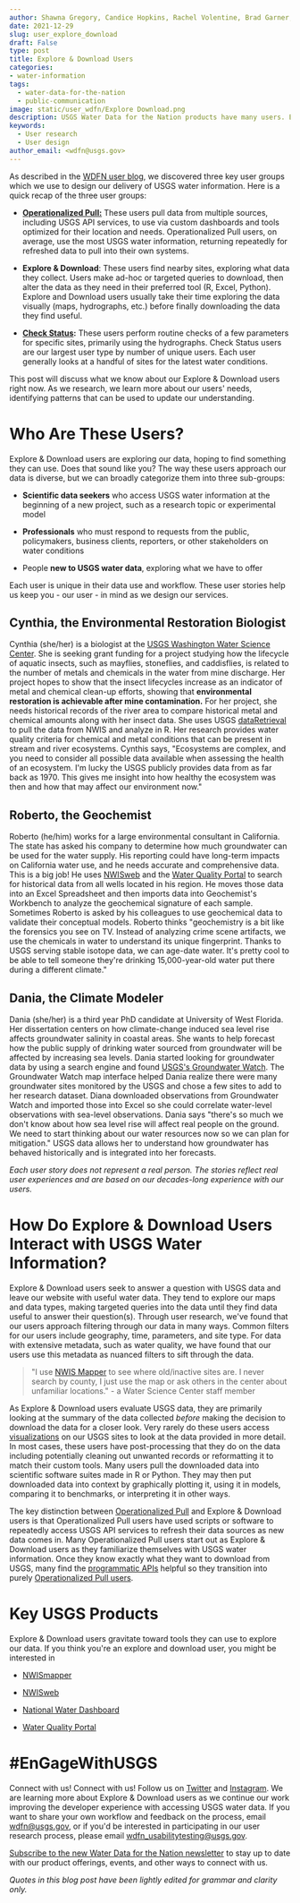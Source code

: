 ```yaml
---
author: Shawna Gregory, Candice Hopkins, Rachel Volentine, Brad Garner, and Nicole Felts
date: 2021-12-29
slug: user_explore_download
draft: False
type: post
title: Explore & Download Users
categories: 
- water-information 
tags:
  - water-data-for-the-nation
  - public-communication
image: static/user_wdfn/Explore Download.png
description: USGS Water Data for the Nation products have many users. Explore & Download users want to check out different sites and download data from some of them. They have a few favorite USGS products they use; read on to find out what they are...
keywords:
  - User research
  - User design
author_email: <wdfn@usgs.gov>
---
```


As described in the [WDFN user
blog](https://waterdata.usgs.gov/blog/user_wdfn/), we discovered three
key user groups which we use to design our delivery of USGS water
information. Here is a quick recap of the three user groups:

-   [**Operationalized
    Pull:**](https://waterdata.usgs.gov/blog/user_operational_pull/)
    These users pull data from multiple sources, including USGS API
    services, to use via custom dashboards and tools optimized for their
    location and needs. Operationalized Pull users, on average, use the
    most USGS water information, returning repeatedly for refreshed data
    to pull into their own systems.

-   **Explore & Download**: These users find nearby sites, exploring
    what data they collect. Users make ad-hoc or targeted queries to
    download, then alter the data as they need in their preferred tool
    (R, Excel, Python). Explore and Download users usually take their
    time exploring the data visually (maps, hydrographs, etc.) before
    finally downloading the data they find useful.

-   **[Check
    Status](https://waterdata.usgs.gov/blog/user_check_status/):** These
    users perform routine checks of a few parameters for specific sites,
    primarily using the hydrographs. Check Status users are our largest
    user type by number of unique users. Each user generally looks at a
    handful of sites for the latest water conditions.

This post will discuss what we know about our Explore & Download users
right now. As we research, we learn more about our users' needs, identifying patterns that can be used to update our understanding.

# Who Are These Users?

Explore & Download users are exploring our data, hoping to find
something they can use. Does that sound like you? The way these users approach our data is
diverse, but we can broadly categorize them into three sub-groups:

-   **Scientific data seekers** who access USGS water information at the
    beginning of a new project, such as a research topic or experimental
    model

-   **Professionals** who must respond to requests from the public,
    policymakers, business clients, reporters, or other stakeholders on
    water conditions

-   People **new to USGS water data**, exploring what we have to offer

Each user is unique in their data use and workflow. These user stories help us keep you - our user -
in mind as we design our services.

## Cynthia, the Environmental Restoration Biologist

Cynthia (she/her) is a biologist at the [USGS Washington Water Science
Center](https://www.usgs.gov/centers/washington-water-science-center).
She is seeking grant funding for a project studying how the lifecycle of
aquatic insects, such as mayflies, stoneflies, and caddisflies, is
related to the number of metals and chemicals in the water from mine
discharge. Her project hopes to show that the insect lifecycles increase
as an indicator of metal and chemical clean-up efforts, showing that
**environmental restoration is achievable after mine contamination.** For her
project, she needs historical records of the river area to compare
historical metal and chemical amounts along with her insect data. She
uses USGS
[dataRetrieval](https://waterdata.usgs.gov/blog/dataretrieval/) to pull
the data from NWIS and analyze in R. Her research provides water quality
criteria for chemical and metal conditions that can be present in stream
and river ecosystems. Cynthis says, "Ecosystems are complex, and you
need to consider all possible data available when assessing the health
of an ecosystem. I'm lucky the USGS publicly provides data from as far
back as 1970. This gives me insight into how healthy the ecosystem was
then and how that may affect our environment now."

## Roberto, the Geochemist

Roberto (he/him) works for a large environmental consultant in
California. The state has asked his company to determine how much
groundwater can be used for the water supply. His reporting could have
long-term impacts on California water use, and he needs accurate and
comprehensive data. This is a big job! He uses [NWISweb](https://waterdata.usgs.gov/nwis)
and the [Water Quality Portal](https://www.waterqualitydata.us/) to
search for historical data from all wells located in his region. He
moves those data into an Excel Spreadsheet and then imports data into
Geochemist's Workbench to analyze the geochemical signature of each
sample. Sometimes Roberto is asked by his colleagues to use geochemical
data to validate their conceptual models. Roberto thinks "geochemistry is a bit like the forensics you see on TV. Instead of
analyzing crime scene artifacts, we use the chemicals in water to
understand its unique fingerprint. Thanks to USGS serving stable isotope
data, we can age-date water. It's pretty cool to be able to tell someone
they're drinking 15,000-year-old water put there during a different
climate."

## Dania, the Climate Modeler 

Dania (she/her) is a third year PhD candidate at University of West
Florida. Her dissertation centers on how climate-change induced sea
level rise affects groundwater salinity in coastal areas. She wants to
help forecast how the public supply of drinking water sourced from
groundwater will be affected by increasing sea levels. Dania started
looking for groundwater data by using a search engine and found [USGS's
Groundwater Watch](https://groundwaterwatch.usgs.gov/Default.asp). The
Groundwater Watch map interface helped Dania realize there were many
groundwater sites monitored by the USGS and chose a few sites to add to
her research dataset. Diana downloaded observations from Groundwater
Watch and imported those into Excel so she could correlate water-level
observations with sea-level observations. Dania says "there's so much we
don't know about how sea level rise will affect real people on the
ground. We need to start thinking about our water resources now so we
can plan for mitigation." USGS data allows her to understand how
groundwater has behaved historically and is integrated into her
forecasts.

*Each user story does not represent a real person. The stories reflect real user experiences and are based on our decades-long experience with our users.*

# How Do Explore & Download Users Interact with USGS Water Information?

Explore & Download users seek to answer a question with USGS data and
leave our website with useful water data. They tend to explore our maps
and data types, making targeted queries into the data until they find
data useful to answer their question(s). Through user research, we've
found that our users approach filtering through our data in many ways.
Common filters for our users include geography, time, parameters, and
site type. For data with extensive metadata, such as water quality, we
have found that our users use this metadata as nuanced filters to sift
through the data.

> "I use [NWIS
> Mapper](https://maps.waterdata.usgs.gov/mapper/index.html) to see
> where old/inactive sites are. I never search by county, I just
> use the map or ask others in the center about unfamiliar
> locations." - a Water Science Center staff member

As Explore & Download users evaluate USGS data, they are primarily
looking at the summary of the data collected *before* making the decision
to download the data for a closer look. Very rarely do these users
access [visualizations](https://labs.waterdata.usgs.gov/visualizations/vizlab-home) on our USGS sites to look at the data provided in
more detail. In most cases, these users have post-processing that they
do on the data including potentially cleaning out unwanted records or
reformatting it to match their custom tools. Many users pull the
downloaded data into scientific software suites made in R or Python.
They may then put downloaded data into context by graphically plotting
it, using it in models, comparing it to benchmarks, or interpreting it
in other ways.

The key distinction between [Operationalized
Pull](https://waterdata.usgs.gov/blog/user_operational_pull/) and
Explore & Download users is that Operationalized Pull users have used
scripts or software to repeatedly access USGS API services to refresh
their data sources as new data comes in. Many Operationalized Pull users
start out as Explore & Download users as they familiarize themselves
with USGS water information. Once they know exactly what they want to
download from USGS, many find the [programmatic APIs](https://waterservices.usgs.gov/) helpful so they
transition into purely [Operationalized Pull users](https://waterdata.usgs.gov/blog/user_operational_pull/).

# Key USGS Products

Explore & Download users gravitate toward tools they can use to explore
our data. If you think you're an explore and download user, you might be interested in

-   [NWISmapper](https://maps.waterdata.usgs.gov/mapper/index.html)

-   [NWISweb](https://waterdata.usgs.gov/nwis)

-   [National Water
    Dashboard](https://dashboard.waterdata.usgs.gov/app/nwd/?aoi=default)

-   [Water Quality Portal](https://www.waterqualitydata.us/)

# #EnGageWithUSGS
Connect with us! Connect with us! Follow us on [Twitter](https://twitter.com/USGS_water) and [Instagram](https://www.instagram.com/usgs_streamgages/).
We are learning more about Explore & Download users as we
continue our work improving the developer experience with accessing USGS
water data. If you want to share your own workflow and feedback on the process, email [wdfn@usgs.gov](mailto:wdfn@usgs.gov),
or if you'd be interested in participating in our user research process,
please email [wdfn_usabilitytesting@usgs.gov](mailto:wdfn_usabilitytesting@usgs.gov).

[Subscribe to the new Water Data for the Nation newsletter](https://usgs.us17.list-manage.com/subscribe?u=e9827ec090cef00a4355db5cb&id=5a8a7e2d2f) to stay up to date with our product offerings, events, and other ways to connect with us.

*Quotes in this blog post have been lightly edited for grammar and
clarity only.*
